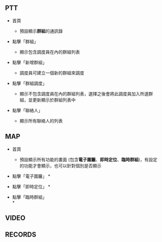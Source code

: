 ## PTT

* 首頁
	* 預設顯示**群組**的通訊錄
	
* 點擊「群組」
	* 顯示包含調度員在內的群組列表

* 點擊「新增群組」
	* 調度員可建立一個新的群組來調度
	
* 點擊「群組調度」
	* 顯示不包含調度員在內的群組列表，選擇之後會將此調度員加入所選群組，並更新顯示於群組列表中
	
* 點擊「聯絡人」
	* 顯示所有聯絡人的列表


## MAP

* 首頁
	*  預設顯示所有功能的畫面 (包含**電子圍籬**、**即時定位**、**臨時群組**)，有設定的功能才會顯示，也可以針對個別是否顯示

*  點擊「電子圍籬」
	*  
*  點擊「即時定位」
	*  
*  點擊「臨時群組」  
	*  

## VIDEO


## RECORDS


